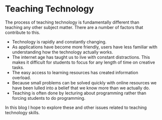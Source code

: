 # Teaching Technology

The process of teaching technology is fundamentally different than teaching any other subject matter. There are a number of factors that contribute to this.

* Technology is rapidly and constantly changing.
* As applications have become more friendly, users have less familiar with understanding how the technology actually works.
* The internet age has taught us to live with constant distractions. This makes it difficult for students to focus for any length of time on creative tasks.
* The easy access to learning resources has created information overload.
* Because small problems can be solved quickly with online resources we have been lulled into a belief that we know more than we actually do.
* Teaching is often done by lecturing about programming rather than forcing students to do programming.

In this blog I hope to explore these and other issues related to teaching technology skills.

